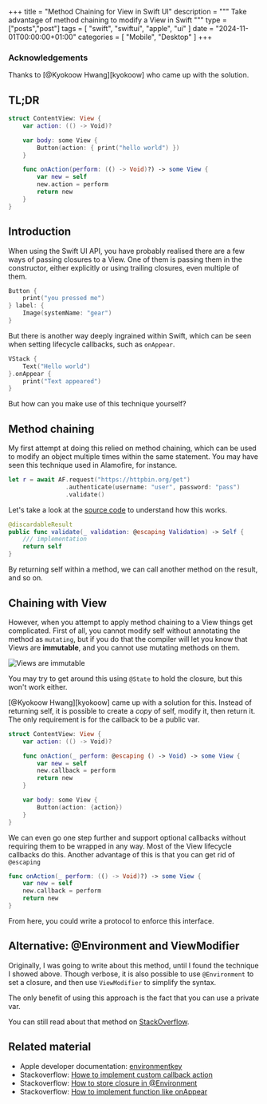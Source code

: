 +++
title = "Method Chaining for View in Swift UI"
description = """
    Take advantage of method chaining to modify a View in Swift
"""
type = ["posts","post"]
tags = [
    "swift",
    "swiftui",
    "apple",
    "ui"
]
date = "2024-11-01T00:00:00+01:00"
categories = [
    "Mobile",
    "Desktop"
]
+++
### Acknowledgements

Thanks to [@Kyokoow Hwang][kyokoow] who came up with the solution.

## TL;DR

```swift
struct ContentView: View {
    var action: (() -> Void)?

    var body: some View {
        Button(action: { print("hello world") })
    }

    func onAction(perform: (() -> Void)?) -> some View {
        var new = self
        new.action = perform
        return new
    }
}
```

## Introduction

When using the Swift UI API, you have probably realised there are a few ways
of passing closures to a View. One of them is passing them in the constructor,
either explicitly or using trailing closures, even multiple of them.

```swift
Button {
    print("you pressed me")
} label: {
    Image(systemName: "gear")
}
```

But there is another way deeply ingrained within Swift, which can be seen
when setting lifecycle callbacks, such as `onAppear`.

```swift
VStack {
    Text("Hello world")
}.onAppear {
    print("Text appeared")
}
```

But how can you make use of this technique yourself?


## Method chaining

My first attempt at doing this relied on method chaining, which can be used
to modify an object multiple times within the same statement.
You may have seen this technique used in Alamofire, for instance.

```swift
let r = await AF.request("https://httpbin.org/get")
                .authenticate(username: "user", password: "pass")
                .validate()
```

Let's take a look at the [source code][alamofire] to understand how this works.

```swift
@discardableResult
public func validate(_ validation: @escaping Validation) -> Self {
    /// implementation
    return self
}
```

By returning self within a method, we can call another method on the result,
and so on.

## Chaining with View

However, when you attempt to apply method chaining to a View things
get complicated. First of all, you cannot modify self without annotating
the method as `mutating`, but if you do that the compiler will let you
know that Views are **immutable**, and you cannot use mutating methods
on them.

![Views are immutable](/images/pass-closure-in-modifier-swiftui/compiler-error.png)

You may try to get around this using `@State` to hold the closure, but this
won't work either.

[@Kyokoow Hwang][kyokoow] came up with a solution for this.
Instead of returning self, it is possible to create a *copy* of self,
modify it, then return it.
The only requirement is for the callback to be a public var.

```swift
struct ContentView: View {
    var action: (() -> Void)?

    func onAction(_ perform: @escaping () -> Void) -> some View {
        var new = self
        new.callback = perform
        return new
    }

    var body: some View {
        Button(action: {action})
    }
}
```

We can even go one step further and support optional callbacks without
requiring them to be wrapped in any way.
Most of the View lifecycle callbacks do this.
Another advantage of this is that you can get rid of `@escaping`


```swift
func onAction(_ perform: (() -> Void)?) -> some View {
    var new = self
    new.callback = perform
    return new
}
```

From here, you could write a protocol to enforce this interface.


## Alternative: @Environment and ViewModifier

Originally, I was going to write about this method,
until I found the technique I showed above.
Though verbose, it is also possible to use `@Environment` to set a closure,
and then use `ViewModifier` to simplify the syntax.

The only benefit of using this approach is the fact that you can use a
private var.

You can still read about that method on [StackOverflow][so-answer].


## Related material

- Apple developer documentation: [environmentkey][environmentkey]
- Stackoverflow: [Howe to implement custom callback action][so-callback]
- Stackoverflow: [How to store closure in @Environment][so-closure-env]
- Stackoverflow: [How to implement function like onAppear][so-answer]


<!-- LINKS -->
[environmentkey]: https://developer.apple.com/documentation/swiftui/environmentkey
[so-closure-env]: https://stackoverflow.com/questions/68748549/swiftui-store-closure-in-environment
[so-answer]: https://stackoverflow.com/questions/61039657/how-to-implement-function-like-onappear-in-swiftui
[so-callback]: https://stackoverflow.com/questions/64252145/how-to-implement-custom-callback-action-in-swiftui-similar-to-onappear-function
[alamofire]: https://github.com/Alamofire/Alamofire/blob/master/Source/Core/DataRequest.swift#L145
[kyokook]: https://stackoverflow.com/users/579236/kyokook-hwang
